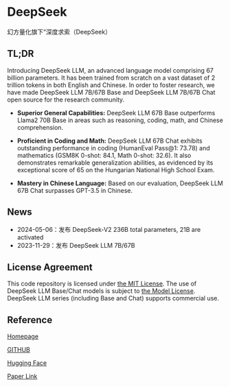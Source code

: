 # DeepSeek
幻方量化旗下“深度求索（DeepSeek）

##  TL;DR
Introducing DeepSeek LLM, an advanced language model comprising 67 billion parameters. It has been trained from scratch on a vast dataset of 2 trillion tokens in both English and Chinese. In order to foster research, we have made DeepSeek LLM 7B/67B Base and DeepSeek LLM 7B/67B Chat open source for the research community.

 - **Superior General Capabilities:** DeepSeek LLM 67B Base outperforms Llama2 70B Base in areas such as reasoning, coding, math, and Chinese comprehension.

 - **Proficient in Coding and Math:** DeepSeek LLM 67B Chat exhibits outstanding performance in coding (HumanEval Pass@1: 73.78) and mathematics (GSM8K 0-shot: 84.1, Math 0-shot: 32.6). It also demonstrates remarkable generalization abilities, as evidenced by its exceptional score of 65 on the Hungarian National High School Exam.

 - **Mastery in Chinese Language:** Based on our evaluation, DeepSeek LLM 67B Chat surpasses GPT-3.5 in Chinese.


## News
- 2024-05-06：发布 DeepSeek-V2 236B total parameters, 21B are activated
- 2023-11-29：发布 DeepSeek LLM 7B/67B


## License Agreement

This code repository is licensed under [the MIT License](https://github.com/deepseek-ai/DeepSeek-LLM/blob/HEAD/LICENSE-CODE). The use of DeepSeek LLM Base/Chat models is subject to [the Model License](https://github.com/deepseek-ai/DeepSeek-LLM/blob/HEAD/LICENSE-MODEL). DeepSeek LLM series (including Base and Chat) supports commercial use.

## Reference
[Homepage](https://www.deepseek.com/)

[GITHUB](https://github.com/deepseek-ai/DeepSeek-LLM)

[Hugging Face](https://huggingface.co/deepseek-ai)

[Paper Link](https://arxiv.org/abs/2401.02954)

